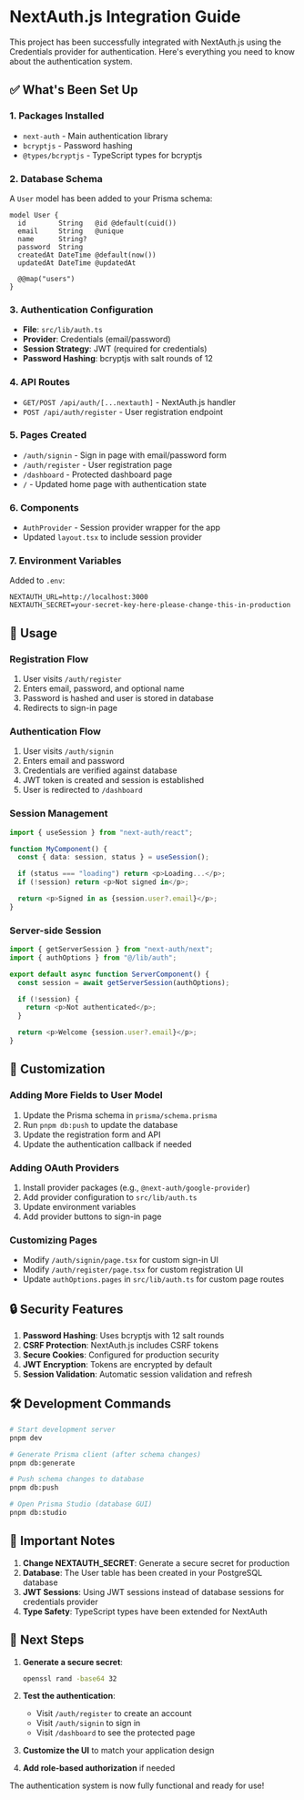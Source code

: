 # NextAuth.js Integration Guide

This project has been successfully integrated with NextAuth.js using the Credentials provider for authentication. Here's everything you need to know about the authentication system.

## ✅ What's Been Set Up

### 1. **Packages Installed**

- `next-auth` - Main authentication library
- `bcryptjs` - Password hashing
- `@types/bcryptjs` - TypeScript types for bcryptjs

### 2. **Database Schema**

A `User` model has been added to your Prisma schema:

```prisma
model User {
  id        String   @id @default(cuid())
  email     String   @unique
  name      String?
  password  String
  createdAt DateTime @default(now())
  updatedAt DateTime @updatedAt

  @@map("users")
}
```

### 3. **Authentication Configuration**

- **File**: `src/lib/auth.ts`
- **Provider**: Credentials (email/password)
- **Session Strategy**: JWT (required for credentials)
- **Password Hashing**: bcryptjs with salt rounds of 12

### 4. **API Routes**

- `GET/POST /api/auth/[...nextauth]` - NextAuth.js handler
- `POST /api/auth/register` - User registration endpoint

### 5. **Pages Created**

- `/auth/signin` - Sign in page with email/password form
- `/auth/register` - User registration page
- `/dashboard` - Protected dashboard page
- `/` - Updated home page with authentication state

### 6. **Components**

- `AuthProvider` - Session provider wrapper for the app
- Updated `layout.tsx` to include session provider

### 7. **Environment Variables**

Added to `.env`:

```env
NEXTAUTH_URL=http://localhost:3000
NEXTAUTH_SECRET=your-secret-key-here-please-change-this-in-production
```

## 🚀 Usage

### Registration Flow

1. User visits `/auth/register`
2. Enters email, password, and optional name
3. Password is hashed and user is stored in database
4. Redirects to sign-in page

### Authentication Flow

1. User visits `/auth/signin`
2. Enters email and password
3. Credentials are verified against database
4. JWT token is created and session is established
5. User is redirected to `/dashboard`

### Session Management

```typescript
import { useSession } from "next-auth/react";

function MyComponent() {
  const { data: session, status } = useSession();

  if (status === "loading") return <p>Loading...</p>;
  if (!session) return <p>Not signed in</p>;

  return <p>Signed in as {session.user?.email}</p>;
}
```

### Server-side Session

```typescript
import { getServerSession } from "next-auth/next";
import { authOptions } from "@/lib/auth";

export default async function ServerComponent() {
  const session = await getServerSession(authOptions);

  if (!session) {
    return <p>Not authenticated</p>;
  }

  return <p>Welcome {session.user?.email}</p>;
}
```

## 🔧 Customization

### Adding More Fields to User Model

1. Update the Prisma schema in `prisma/schema.prisma`
2. Run `pnpm db:push` to update the database
3. Update the registration form and API
4. Update the authentication callback if needed

### Adding OAuth Providers

1. Install provider packages (e.g., `@next-auth/google-provider`)
2. Add provider configuration to `src/lib/auth.ts`
3. Update environment variables
4. Add provider buttons to sign-in page

### Customizing Pages

- Modify `/auth/signin/page.tsx` for custom sign-in UI
- Modify `/auth/register/page.tsx` for custom registration UI
- Update `authOptions.pages` in `src/lib/auth.ts` for custom page routes

## 🔒 Security Features

1. **Password Hashing**: Uses bcryptjs with 12 salt rounds
2. **CSRF Protection**: NextAuth.js includes CSRF tokens
3. **Secure Cookies**: Configured for production security
4. **JWT Encryption**: Tokens are encrypted by default
5. **Session Validation**: Automatic session validation and refresh

## 🛠️ Development Commands

```bash
# Start development server
pnpm dev

# Generate Prisma client (after schema changes)
pnpm db:generate

# Push schema changes to database
pnpm db:push

# Open Prisma Studio (database GUI)
pnpm db:studio
```

## 📝 Important Notes

1. **Change NEXTAUTH_SECRET**: Generate a secure secret for production
2. **Database**: The User table has been created in your PostgreSQL database
3. **JWT Sessions**: Using JWT sessions instead of database sessions for credentials provider
4. **Type Safety**: TypeScript types have been extended for NextAuth

## 🎯 Next Steps

1. **Generate a secure secret**:
   ```bash
   openssl rand -base64 32
   ```
2. **Test the authentication**:

   - Visit `/auth/register` to create an account
   - Visit `/auth/signin` to sign in
   - Visit `/dashboard` to see the protected page

3. **Customize the UI** to match your application design

4. **Add role-based authorization** if needed

The authentication system is now fully functional and ready for use!
